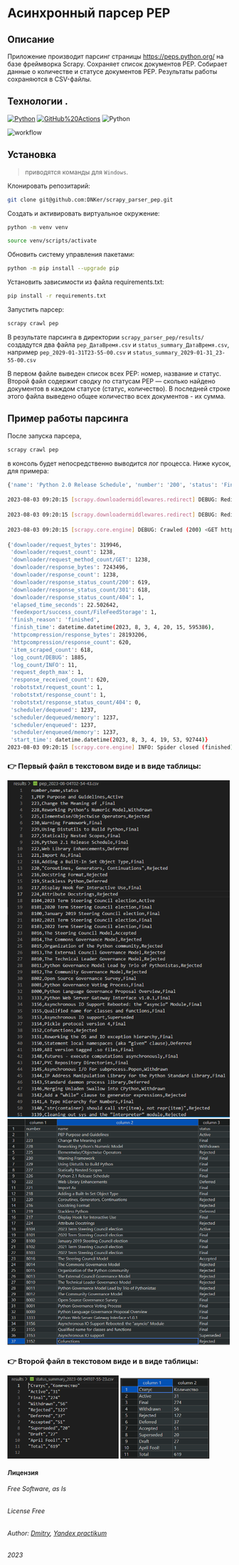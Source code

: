 # Асинхронный парсер PEP
## Описание
Приложение производит парсинг страницы https://peps.python.org/ на базе фреймворка Scrapy. Сохраняет список документов PEP.
Собирает данные о количестве и статусе документов PEP. Результаты работы сохраняются в CSV-файлы.
## Технологии .
[![Python](https://img.shields.io/badge/-Python-464646?style=plastic&logo=Python&logoColor=56C0C0&color=008080)](https://www.python.org/) [![GitHub%20Actions](https://img.shields.io/badge/-GitHub%20Actions-464646?style=plastic&logo=GitHub%20actions&logoColor=56C0C0&color=008080)](https://github.com/features/actions)
![Python](https://img.shields.io/badge/python-scrapy-blue)

![workflow](https://github.com/DNKer/scrapy_parser_pep/actions/workflows/scrapy_parser_pep_workflow.yml/badge.svg?branch=master&event=push)

## Установка

> приводятся команды для `Windows`.

Клонировать репозитарий:

```bash
git clone git@github.com:DNKer/scrapy_parser_pep.git
```

Cоздать и активировать виртуальное окружение:

```bash
python -m venv venv
```

```bash
source venv/scripts/activate
```

Обновить систему управления пакетами:

```bash
python -m pip install --upgrade pip
```

Установить зависимости из файла requirements.txt:

```bash
pip install -r requirements.txt
```

Запустить парсер:

```bash
scrapy crawl pep
```
В результате парсинга в директории ```scrapy_parser_pep/results/``` создадутся два файла ```pep_ДатаВремя.csv``` и ```status_summary_ДатаВремя.csv```, например ```pep_2029-01-31T23-55-00.csv``` и ```status_summary_2029-01-31_23-55-00.csv```

В первом файле выведен список всех PEP: номер, название и статус.
Второй файл содержит сводку по статусам PEP — сколько найдено документов в каждом статусе (статус, количество). В последней строке этого файла выведено общее количество всех документов - их сумма.

## Пример работы парсинга
После запуска парсера,
```bash
scrapy crawl pep
```
в консоль будет непосредственно выводится лог процесса. Ниже кусок, для примера: 

```bash 
{'name': 'Python 2.0 Release Schedule', 'number': '200', 'status': 'Final'} 

2023-08-03 09:20:15 [scrapy.downloadermiddlewares.redirect] DEBUG: Redirecting (301) to <GET https://peps.python.org/pep-0008/> from <GET https://peps.python.org/pep-0008> 

2023-08-03 09:20:15 [scrapy.downloadermiddlewares.redirect] DEBUG: Redirecting (301) to <GET https://peps.python.org/pep-0007/> from <GET https://peps.python.org/pep-0007> 

2023-08-03 09:20:15 [scrapy.core.engine] DEBUG: Crawled (200) <GET https://peps.python.org/pep-0102/> (referer: https://peps.python.org/)}

{'downloader/request_bytes': 319946, 
 'downloader/request_count': 1238, 
 'downloader/request_method_count/GET': 1238, 
 'downloader/response_bytes': 7243496, 
 'downloader/response_count': 1238, 
 'downloader/response_status_count/200': 619, 
 'downloader/response_status_count/301': 618, 
 'downloader/response_status_count/404': 1, 
 'elapsed_time_seconds': 22.502642, 
 'feedexport/success_count/FileFeedStorage': 1, 
 'finish_reason': 'finished', 
 'finish_time': datetime.datetime(2023, 8, 3, 4, 20, 15, 595386), 
 'httpcompression/response_bytes': 28193206, 
 'httpcompression/response_count': 620, 
 'item_scraped_count': 618, 
 'log_count/DEBUG': 1885, 
 'log_count/INFO': 11, 
 'request_depth_max': 1, 
 'response_received_count': 620, 
 'robotstxt/request_count': 1, 
 'robotstxt/response_count': 1, 
 'robotstxt/response_status_count/404': 0, 
 'scheduler/dequeued': 1237, 
 'scheduler/dequeued/memory': 1237, 
 'scheduler/enqueued': 1237, 
 'scheduler/enqueued/memory': 1237, 
 'start_time': datetime.datetime(2023, 8, 3, 4, 19, 53, 92744)} 
2023-08-03 09:20:15 [scrapy.core.engine] INFO: Spider closed (finished) 
```
### &#128073; Первый файл в текстовом виде и в виде таблицы:
<img src="tests\img\IMG_002.PNG" alt="drawing" width="500"/>
<img src="tests\img\IMG_003.PNG" alt="drawing" width="500"/>

### &#128073; Второй файл в текстовом виде и в виде таблицы:
<img src="tests\img\IMG_005.PNG" alt="drawing" width="250"/>
<img src="tests\img\IMG_004.PNG" alt="drawing" width="200"/>

#### Лицензия
###### Free Software, as Is 
###### _License Free_
###### Author: [Dmitry](https://github.com/DNKer), [Yandex practikum](https://practicum.yandex.ru)
###### 2023